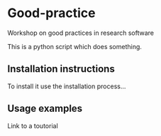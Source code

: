# Good-practice
Workshop on good practices in research software

This is a python script which does something.

## Installation instructions
 To install it use the installation process...
 
## Usage examples
 Link to a toutorial
 
 
 
 
